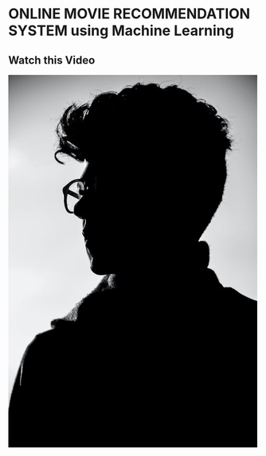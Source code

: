 # ONLINE MOVIE RECOMMENDATION SYSTEM using Machine Learning
## Watch this Video
[![Watch the video](https://github.com/gopalalok/E_COM_APP/blob/main/pexels-photo-771742.jpeg)](https://www.youtube.com/watch?v=qtteVVHNQ5I)

